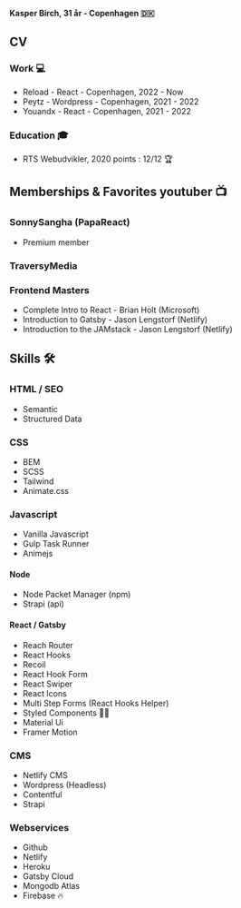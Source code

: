 **Kasper Birch, 31 år - Copenhagen 🇩🇰**


## CV

### Work 💻
* Reload  - React     - Copenhagen,  2022 - Now
* Peytz   - Wordpress - Copenhagen,  2021 - 2022
* Youandx - React     - Copenhagen,  2021 - 2022

### Education 🎓
* RTS Webudvikler, 2020
points : 12/12 🏆

## Memberships & Favorites youtuber 📺
### SonnySangha (PapaReact)
* Premium member
### TraversyMedia 
### Frontend Masters  
* Complete Intro to React - Brian Holt (Microsoft)
* Introduction to Gatsby - Jason Lengstorf (Netlify)
* Introduction to the JAMstack - Jason Lengstorf (Netlify)

## Skills 🛠

### HTML / SEO
* Semantic
* Structured Data

### CSS
* BEM
* SCSS
* Tailwind
* Animate.css

### Javascript
* Vanilla Javascript
* Gulp Task Runner
* Animejs

#### Node
* Node Packet Manager (npm)
* Strapi (api)

#### React / Gatsby
* Reach Router
* React Hooks
* Recoil
* React Hook Form
* React Swiper
* React Icons
* Multi Step Forms (React Hooks Helper)
* Styled Components 💅🏼
* Material Ui
* Framer Motion 

### CMS
* Netlify CMS
* Wordpress (Headless)
* Contentful
* Strapi

### Webservices
* Github
* Netlify
* Heroku
* Gatsby Cloud 
* Mongodb Atlas
* Firebase 🔥
